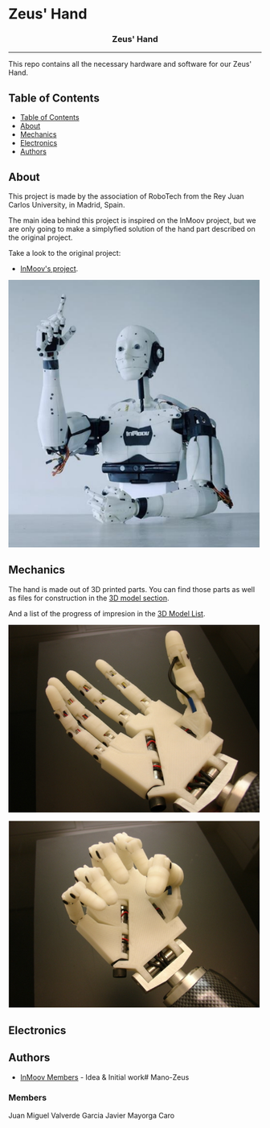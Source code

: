 # Zeus' Hand

<h3 align="center">Zeus' Hand</h3>


---
This repo contains all the necessary hardware and software for our Zeus' Hand. 

## Table of Contents

- [Table of Contents](#table-of-contents)
- [About](#about)
- [Mechanics](#mechanics)
- [Electronics](#electronics)
- [Authors](#authors)

## About

This project is made by the association of RoboTech from the Rey Juan Carlos University, in Madrid, Spain.

The main idea behind this project is inspired on the InMoov project, but we are only going to make a simplyfied solution of the hand part described on the original project.

Take a look to the original project:

- [InMoov's project](https://inmoov.fr/).


<img width=500px src="/Doc/fig/InMoov_project.png" alt="Generic version"></a>

## Mechanics

<!--- <img width=400px src="Doc/images/Explode.png" alt="explode"></a> --->

The hand is made out of 3D printed parts. You can find those parts as well as files for construction in the [3D model section](3D_model).

And a list of the progress of impresion in the [3D Model List](Doc/3D_Model_List.md).



<img width=500px src="/Doc/fig/Open_Hand.png" alt="Generic version"></a>


<img width=500px src="/Doc/fig/Closed_Hand.png" alt="Generic version"></a>
<!---                   FOTOS
 <img width=500px src="images/../Doc/images/robot_generic.png" alt="Generic version"></a>
 <img width=670px src="images/../Doc/images/noah_generic_2.jpg" alt="Generic version2"></a>
- [Assembly file Noah version](Doc/assembly_noah.md).  
<img width=500px src="images/../Doc/images/robot_noah.png" alt="Noah version"></a>
<img width=390px src="images/../Doc/images/robot_noah2.png" alt="Noah version2"></a>
--->

## Electronics

<!---
<img src="Doc/images/PCB_finished.png" alt="pcb_finished"></a>

The main PCB is in charge of controlling all the peripherals of the robot. You can see in the pictures a all the connectors available. Several modules were provided:

- NEO6VM - GPS
- GY91 - IMU + Compass + Barometer + Temperature sensor
- ESP07 - Wifi module
- TB6612FGN - Dual full H bridge.

At the bottom there are 4 SMPS modules installed. They are capable of delivering up to 5A per channel.

The PCB was designed with Kicad. Take a look to the [PCB section](./noah-hardware\Doc\PCB).
--->

## Authors

- [InMoov Members](https://inmoov.fr/) - Idea & Initial work# Mano-Zeus
### Members 
Juan Miguel Valverde Garcia
Javier Mayorga Caro
